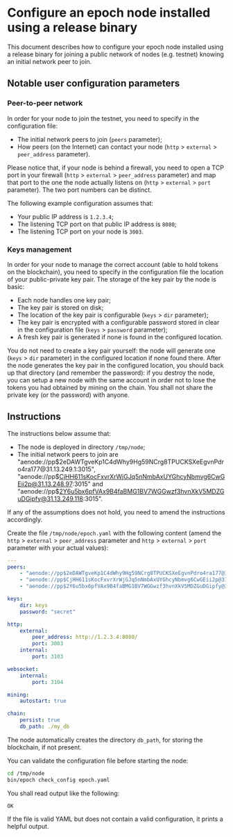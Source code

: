# Configure an epoch node installed using a release binary

This document describes how to configure your epoch node installed using a release binary for joining a public network of nodes (e.g. testnet) knowing an initial network peer to join.

## Notable user configuration parameters

### Peer-to-peer network

In order for your node to join the testnet, you need to specify in the configuration file:
* The initial network peers to join (`peers` parameter);
* How peers (on the Internet) can contact your node (`http` > `external` > `peer_address` parameter).

Please notice that, if your node is behind a firewall, you need to open a TCP port in your firewall (`http` > `external` > `peer_address` parameter) and map that port to the one the node actually listens on (`http` > `external` > `port` parameter).
The two port numbers can be distinct.

The following example configuration assumes that:
* Your public IP address is `1.2.3.4`;
* The listening TCP port on that public IP address is `8080`;
* The listening TCP port on your node is `3003`.

### Keys management

In order for your node to manage the correct account (able to hold tokens on the blockchain), you need to specify in the configuration file the location of your public-private key pair.
The storage of the key pair by the node is basic:
* Each node handles one key pair;
* The key pair is stored on disk;
* The location of the key pair is configurable (`keys` > `dir` parameter);
* The key pair is encrypted with a configurable password stored in clear in the configuration file (`keys` > `password` parameter);
* A fresh key pair is generated if none is found in the configured location.

You do not need to create a key pair yourself: the node will generate one (`keys` > `dir` parameter) in the configured location if none found there.
After the node generates the key pair in the configured location, you should back up that directory (and remember the password): if you destroy the node, you can setup a new node with the same account in order not to lose the tokens you had obtained by mining on the chain.
You shall not share the private key (or the password) with anyone.

## Instructions

The instructions below assume that:
* The node is deployed in directory `/tmp/node`;
* The initial network peers to join are "aenode://pp$2eDAWTgveKp1C4dWhy9Hg59NCrg8TPUCKSXeEgvnPdro4ra177@31.13.249.1:3015",
"aenode://pp$CjHH611sKocFxvrXrWjGJq5nNmbAxUYGhcyNbmvg6CwGEii2p@31.13.248.97:3015" and
"aenode://pp$2Y6u5bx6pfVAx9B4faBMG1BV7WGGwzf3hvnXkV5MDZGuDGipfy@31.13.249.118:3015".

If any of the assumptions does not hold, you need to amend the instructions accordingly.

Create the file `/tmp/node/epoch.yaml` with the following content (amend the `http` > `external` > `peer_address` parameter and `http` > `external` > `port` parameter with your actual values):
```yaml
---
peers:
    - "aenode://pp$2eDAWTgveKp1C4dWhy9Hg59NCrg8TPUCKSXeEgvnPdro4ra177@31.13.249.1:3015"
    - "aenode://pp$CjHH611sKocFxvrXrWjGJq5nNmbAxUYGhcyNbmvg6CwGEii2p@31.13.248.97:3015"
    - "aenode://pp$2Y6u5bx6pfVAx9B4faBMG1BV7WGGwzf3hvnXkV5MDZGuDGipfy@31.13.249.118:3015"

keys:
    dir: keys
    password: "secret"

http:
    external:
        peer_address: http://1.2.3.4:8080/
        port: 3003
    internal:
        port: 3103

websocket:
    internal:
        port: 3104

mining:
    autostart: true

chain:
    persist: true
    db_path: ./my_db
```

The node automatically creates the directory `db_path`, for storing the blockchain, if not present.

You can validate the configuration file before starting the node:
```bash
cd /tmp/node
bin/epoch check_config epoch.yaml
```
You shall read output like the following:
```
OK
```
If the file is valid YAML but does not contain a valid configuration, it prints a helpful output.
